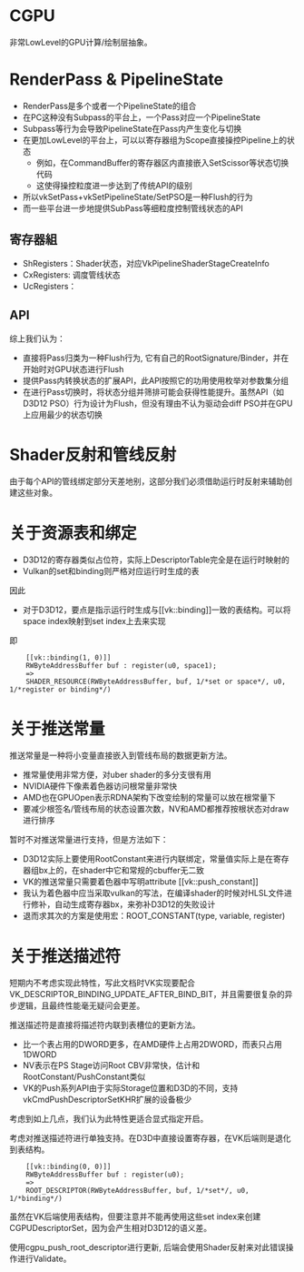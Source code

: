 # CGPU
非常LowLevel的GPU计算/绘制层抽象。

# RenderPass & PipelineState 
- RenderPass是多个或者一个PipelineState的组合
- 在PC这种没有Subpass的平台上，一个Pass对应一个PipelineState
- Subpass等行为会导致PipelineState在Pass内产生变化与切换
- 在更加LowLevel的平台上，可以以寄存器组为Scope直接操控Pipeline上的状态
    - 例如，在CommandBuffer的寄存器区内直接嵌入SetScissor等状态切换代码
    - 这使得操控粒度进一步达到了传统API的级别
- 所以vkSetPass+vkSetPipelineState/SetPSO是一种Flush的行为
- 而一些平台进一步地提供SubPass等细粒度控制管线状态的API

## 寄存器組
- ShRegisters：Shader状态，对应VkPipelineShaderStageCreateInfo
- CxRegisters: 调度管线状态
- UcRegisters：

## API
综上我们认为：
- 直接将Pass归类为一种Flush行为, 它有自己的RootSignature/Binder，并在开始时对GPU状态进行Flush
- 提供Pass内转换状态的扩展API，此API按照它的功用使用枚举对参数集分组
- 在进行Pass切换时，将状态分组并筛排可能会获得性能提升。虽然API（如D3D12 PSO）行为设计为Flush，但没有理由不认为驱动会diff PSO并在GPU上应用最少的状态切换

# Shader反射和管线反射
由于每个API的管线绑定部分天差地别，这部分我们必须借助运行时反射来辅助创建这些对象。

# 关于资源表和绑定
- D3D12的寄存器类似占位符，实际上DescriptorTable完全是在运行时映射的
- Vulkan的set和binding则严格对应运行时生成的表

因此

- 对于D3D12，要点是指示运行时生成与[[vk::binding]]一致的表结构。可以将space index映射到set index上去来实现

即

        [[vk::binding(1, 0)]]
        RWByteAddressBuffer buf : register(u0, space1);
        =>
        SHADER_RESOURCE(RWByteAddressBuffer, buf, 1/*set or space*/, u0, 1/*register or binding*/)


# 关于推送常量
推送常量是一种将小变量直接嵌入到管线布局的数据更新方法。
- 推常量使用非常方便，对uber shader的多分支很有用
- NVIDIA硬件下像素着色器访问根常量非常快
- AMD也在GPUOpen表示RDNA架构下改变绘制的常量可以放在根常量下
- 要减少根签名/管线布局的状态设置次数，NV和AMD都推荐按根状态对draw进行排序

暂时不对推送常量进行支持，但是方法如下：
- D3D12实际上要使用RootConstant来进行内联绑定，常量值实际上是在寄存器组bx上的，在shader中它和常规的cbuffer无二致
- VK的推送常量只需要着色器中写明attribute [[vk::push_constant]]
- 我认为着色器中应当采取vulkan的写法，在编译shader的时候对HLSL文件进行修补，自动生成寄存器bx，来弥补D3D12的失败设计
- 退而求其次的方案是使用宏：ROOT_CONSTANT(type, variable, register)


# 关于推送描述符

短期内不考虑实现此特性，写此文档时VK实现要配合VK_DESCRIPTOR_BINDING_UPDATE_AFTER_BIND_BIT，并且需要很复杂的异步逻辑，且最终性能毫无疑问会更差。

推送描述符是直接将描述符内联到表槽位的更新方法。
- 比一个表占用的DWORD更多，在AMD硬件上占用2DWORD，而表只占用1DWORD
- NV表示在PS Stage访问Root CBV非常快，估计和RootConstant/PushConstant类似
- VK的Push系列API由于实际Storage位置和D3D的不同，支持vkCmdPushDescriptorSetKHR扩展的设备极少

考虑到如上几点，我们认为此特性更适合显式指定开启。

考虑对推送描述符进行单独支持。在D3D中直接设置寄存器，在VK后端则是退化到表结构。
    
        [[vk::binding(0, 0)]]
        RWByteAddressBuffer buf : register(u0);
        =>
        ROOT_DESCRIPTOR(RWByteAddressBuffer, buf, 1/*set*/, u0, 1/*binding*/)

虽然在VK后端使用表结构，但要注意并不能再使用这些set index来创建CGPUDescriptorSet，因为会产生相对D3D12的语义差。

使用cgpu_push_root_descriptor进行更新, 后端会使用Shader反射来对此错误操作进行Validate。
